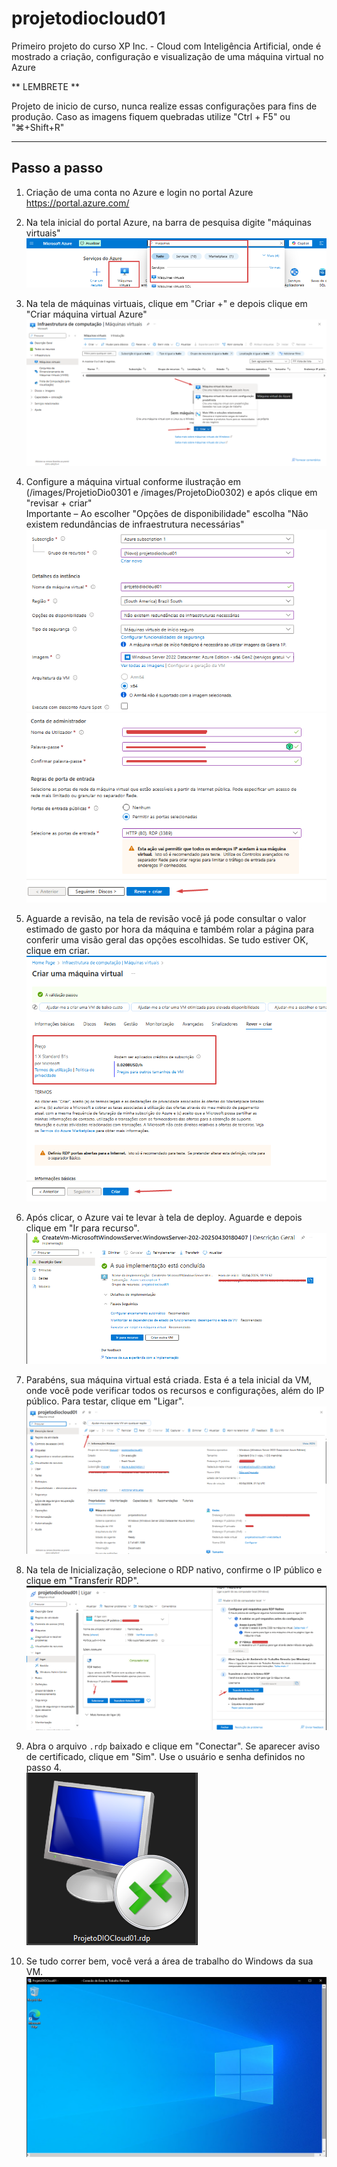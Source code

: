 # projetodiocloud01

Primeiro projeto do curso XP Inc. - Cloud com Inteligência Artificial, onde é mostrado a criação, configuração e visualização de uma máquina virtual no Azure

** LEMBRETE **

Projeto de inicio de curso, nunca realize essas configurações para fins de produção.
Caso as imagens fiquem quebradas utilize "Ctrl + F5" ou "⌘+Shift+R"

---

## Passo a passo

1.  Criação de uma conta no Azure e login no portal Azure  
    https://portal.azure.com/

2.  Na tela inicial do portal Azure, na barra de pesquisa digite "máquinas virtuais"  
![Máquinas Virtuais](./images/ProjetoDio01.png)

3.  Na tela de máquinas virtuais, clique em "Criar +" e depois clique em "Criar máquina virtual Azure"  
![Criar Máquina Virtual Azure](./images/ProjetoDio02.png)

4.  Configure a máquina virtual conforme ilustração em (/images/ProjetioDio0301 e /images/ProjetoDio0302) e após clique em "revisar + criar"  
    Importante – Ao escolher "Opções de disponibilidade" escolha "Não existem redundâncias de infraestrutura necessárias"  
![Configuração 1](./images/ProjetoDio0301.png)  
![Configuração 2](./images/ProjetoDio0302.png)

5.  Aguarde a revisão, na tela de revisão você já pode consultar o valor estimado de gasto por hora da máquina e também rolar a página para conferir uma visão geral das opções escolhidas. Se tudo estiver OK, clique em criar.  
![Revisão](./images/ProjetoDio04.png)

6.  Após clicar, o Azure vai te levar à tela de deploy. Aguarde e depois clique em "Ir para recurso".  
![Ir para recurso](./images/ProjetoDio05.png)

7.  Parabéns, sua máquina virtual está criada. Esta é a tela inicial da VM, onde você pode verificar todos os recursos e configurações, além do IP público. Para testar, clique em "Ligar".  
![Ligar VM](./images/ProjetoDio06.png)

8.  Na tela de Inicialização, selecione o RDP nativo, confirme o IP público e clique em "Transferir RDP".  
![Transferir RDP](./images/ProjetoDio07.png)

9.  Abra o arquivo `.rdp` baixado e clique em "Conectar". Se aparecer aviso de certificado, clique em "Sim". Use o usuário e senha definidos no passo 4.  
![Conectar RDP](./images/ProjetoDio08.png)

10. Se tudo correr bem, você verá a área de trabalho do Windows da sua VM.  
![Desktop Windows](./images/ProjetoDio09.png)
